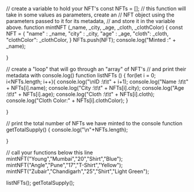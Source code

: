 // create a variable to hold your NFT's
const NFTs = [];
// this function will take in some values as parameters, create an
// NFT object using the parameters passed to it for its metadata, 
// and store it in the variable above.
function mintNFT (_name, _city, _age, _cloth, _clothColor) {
    const NFT = {
        "name" : _name,
        "city" : _city,
        "age"  : _age,
        "cloth": _cloth,
        "clothColor": _clothColor,
    }
    NFTs.push(NFT);
    console.log("Minted :" + _name);

}

// create a "loop" that will go through an "array" of NFT's
// and print their metadata with console.log()
function listNFTs () {
    for(let i = 0; i<NFTs.length; i++){
        console.log("\nID  :\t\t" + i+1);
        console.log("Name :\t\t" + NFTs[i].name);
        console.log("City :\t\t" + NFTs[i].city);
        console.log("Age  :\t\t" + NFTs[i].age);
        console.log("Cloth :\t\t" + NFTs[i].cloth);
        console.log("Cloth Color:" + NFTs[i].clothColor);
    }

}

// print the total number of NFTs we have minted to the console
function getTotalSupply() {
    console.log("\n"+NFTs.length);

}

// call your functions below this line
mintNFT("Young","Mumbai","20","Shirt","Blue");
mintNFT("Angle","Pune","17","T-Shirt","Yellow");
mintNFT("Zubair","Chandigarh","25","Shirt","Light Green");

listNFTs();
getTotalSupply();

